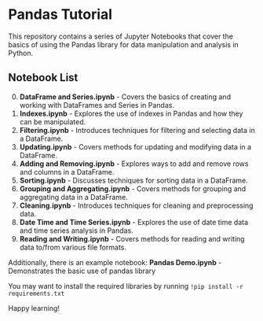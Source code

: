 # Pandas Tutorial

This repository contains a series of Jupyter Notebooks that cover the basics of using the Pandas library for data manipulation and analysis in Python.

## Notebook List
0. **DataFrame and Series.ipynb** - Covers the basics of creating and working with DataFrames and Series in Pandas.
1. **Indexes.ipynb** - Explores the use of indexes in Pandas and how they can be manipulated.
2. **Filtering.ipynb** - Introduces techniques for filtering and selecting data in a DataFrame.
3. **Updating.ipynb** - Covers methods for updating and modifying data in a DataFrame.
4. **Adding and Removing.ipynb** - Explores ways to add and remove rows and columns in a DataFrame.
5. **Sorting.ipynb** - Discusses techniques for sorting data in a DataFrame.
6. **Grouping and Aggregating.ipynb** - Covers methods for grouping and aggregating data in a DataFrame.
7. **Cleaning.ipynb** - Introduces techniques for cleaning and preprocessing data.
8. **Date Time and Time Series.ipynb** - Explores the use of date time data and time series analysis in Pandas.
9. **Reading and Writing.ipynb** - Covers methods for reading and writing data to/from various file formats.

Additionally, there is an example notebook: **Pandas Demo.ipynb** - Demonstrates the basic use of pandas library

You may want to install the required libraries by running `!pip install -r requirements.txt`

Happy learning!
